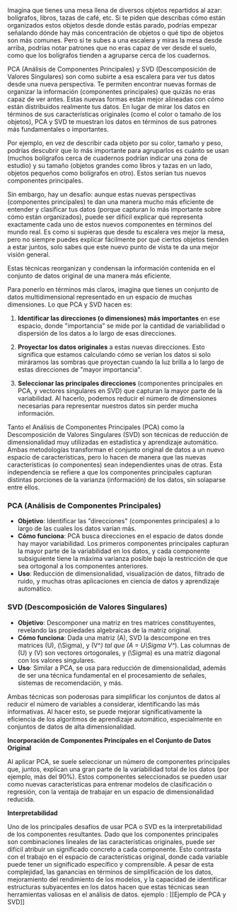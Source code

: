 Imagina que tienes una mesa llena de diversos objetos repartidos al azar: bolígrafos, libros, tazas de café, etc. Si te piden que describas cómo están organizados estos objetos desde donde estás parado, podrías empezar señalando dónde hay más concentración de objetos o qué tipo de objetos son más comunes. Pero si te subes a una escalera y miras la mesa desde arriba, podrías notar patrones que no eras capaz de ver desde el suelo, como que los bolígrafos tienden a agruparse cerca de los cuadernos.

PCA (Análisis de Componentes Principales) y SVD (Descomposición de Valores Singulares) son como subirte a esa escalera para ver tus datos desde una nueva perspectiva. Te permiten encontrar nuevas formas de organizar la información (componentes principales) que quizás no eras capaz de ver antes. Estas nuevas formas están mejor alineadas con cómo están distribuidos realmente tus datos. En lugar de mirar los datos en términos de sus características originales (como el color o tamaño de los objetos), PCA y SVD te muestran los datos en términos de sus patrones más fundamentales o importantes.

Por ejemplo, en vez de describir cada objeto por su color, tamaño y peso, podrías descubrir que lo más importante para agruparlos es cuánto se usan (muchos bolígrafos cerca de cuadernos podrían indicar una zona de estudio) y su tamaño (objetos grandes como libros y tazas en un lado, objetos pequeños como bolígrafos en otro). Estos serían tus nuevos componentes principales.

Sin embargo, hay un desafío: aunque estas nuevas perspectivas (componentes principales) te dan una manera mucho más eficiente de entender y clasificar tus datos (porque capturan lo más importante sobre cómo están organizados), puede ser difícil explicar qué representa exactamente cada uno de estos nuevos componentes en términos del mundo real. Es como si supieras que desde tu escalera ves mejor la mesa, pero no siempre puedes explicar fácilmente por qué ciertos objetos tienden a estar juntos, solo sabes que este nuevo punto de vista te da una mejor visión general.

Estas técnicas reorganizan y condensan la información contenida en el conjunto de datos original de una manera más eficiente.

Para ponerlo en términos más claros, imagina que tienes un conjunto de datos multidimensional representado en un espacio de muchas dimensiones. Lo que PCA y SVD hacen es:

1. **Identificar las direcciones (o dimensiones) más importantes** en ese espacio, donde "importancia" se mide por la cantidad de variabilidad o dispersión de los datos a lo largo de esas direcciones.
    
2. **Proyectar los datos originales** a estas nuevas direcciones. Esto significa que estamos calculando cómo se verían los datos si solo miráramos las sombras que proyectan cuando la luz brilla a lo largo de estas direcciones de "mayor importancia".
    
3. **Seleccionar las principales direcciones** (componentes principales en PCA, y vectores singulares en SVD) que capturan la mayor parte de la variabilidad. Al hacerlo, podemos reducir el número de dimensiones necesarias para representar nuestros datos sin perder mucha información.

Tanto el Análisis de Componentes Principales (PCA) como la Descomposición de Valores Singulares (SVD) son técnicas de reducción de dimensionalidad muy utilizadas en estadística y aprendizaje automático. Ambas metodologías transforman el conjunto original de datos a un nuevo espacio de características, pero lo hacen de manera que las nuevas características (o componentes) sean independientes unas de otras. Esta independencia se refiere a que los componentes principales capturan distintas porciones de la varianza (información) de los datos, sin solaparse entre ellos.

### PCA (Análisis de Componentes Principales)

- **Objetivo**: Identificar las "direcciones" (componentes principales) a lo largo de las cuales los datos varían más.
- **Cómo funciona**: PCA busca direcciones en el espacio de datos donde hay mayor variabilidad. Los primeros componentes principales capturan la mayor parte de la variabilidad en los datos, y cada componente subsiguiente tiene la máxima varianza posible bajo la restricción de que sea ortogonal a los componentes anteriores.
- **Uso**: Reducción de dimensionalidad, visualización de datos, filtrado de ruido, y muchas otras aplicaciones en ciencia de datos y aprendizaje automático.

### SVD (Descomposición de Valores Singulares)

- **Objetivo**: Descomponer una matriz en tres matrices constituyentes, revelando las propiedades algebraicas de la matriz original.
- **Cómo funciona**: Dada una matriz \(A\), SVD la descompone en tres matrices \(U\), \(\Sigma\), y \(V^*\) tal que \(A = U\Sigma V^*\). Las columnas de \(U\) y \(V\) son vectores ortogonales, y \(\Sigma\) es una matriz diagonal con los valores singulares.
- **Uso**: Similar a PCA, se usa para reducción de dimensionalidad, además de ser una técnica fundamental en el procesamiento de señales, sistemas de recomendación, y más.

Ambas técnicas son poderosas para simplificar los conjuntos de datos al reducir el número de variables a considerar, identificando las más informativas. Al hacer esto, se puede mejorar significativamente la eficiencia de los algoritmos de aprendizaje automático, especialmente en conjuntos de datos de alta dimensionalidad.

**Incorporación de Componentes Principales en el Conjunto de Datos Original**

Al aplicar PCA, se suele seleccionar un número de componentes principales que, juntos, explican una gran parte de la variabilidad total de los datos (por ejemplo, más del 90%). Estos componentes seleccionados se pueden usar como nuevas características para entrenar modelos de clasificación o regresión, con la ventaja de trabajar en un espacio de dimensionalidad reducida.

**Interpretabilidad**

Uno de los principales desafíos de usar PCA o SVD es la interpretabilidad de los componentes resultantes. Dado que los componentes principales son combinaciones lineales de las características originales, puede ser difícil atribuir un significado concreto a cada componente. Esto contrasta con el trabajo en el espacio de características original, donde cada variable puede tener un significado específico y comprensible. A pesar de esta complejidad, las ganancias en términos de simplificación de los datos, mejoramiento del rendimiento de los modelos, y la capacidad de identificar estructuras subyacentes en los datos hacen que estas técnicas sean herramientas valiosas en el análisis de datos. ejemplo : [[Ejemplo de PCA y SVD]]